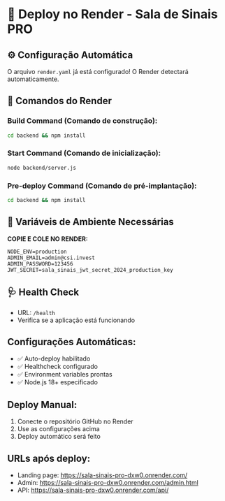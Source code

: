 # 🚀 Deploy no Render - Sala de Sinais PRO

## ⚙️ Configuração Automática
O arquivo `render.yaml` já está configurado! O Render detectará automaticamente.

## 🔧 Comandos do Render

### Build Command (Comando de construção):
```bash
cd backend && npm install
```

### Start Command (Comando de inicialização):
```bash
node backend/server.js
```

### Pre-deploy Command (Comando de pré-implantação):
```bash
cd backend && npm install
```

## 🔐 Variáveis de Ambiente Necessárias

**COPIE E COLE NO RENDER:**
```
NODE_ENV=production
ADMIN_EMAIL=admin@csi.invest
ADMIN_PASSWORD=123456
JWT_SECRET=sala_sinais_jwt_secret_2024_production_key
```

## 🩺 Health Check
- URL: `/health`
- Verifica se a aplicação está funcionando

## Configurações Automáticas:
- ✅ Auto-deploy habilitado
- ✅ Healthcheck configurado
- ✅ Environment variables prontas
- ✅ Node.js 18+ especificado

## Deploy Manual:
1. Conecte o repositório GitHub no Render
2. Use as configurações acima
3. Deploy automático será feito

## URLs após deploy:
- Landing page: https://sala-sinais-pro-dxw0.onrender.com/
- Admin: https://sala-sinais-pro-dxw0.onrender.com/admin.html
- API: https://sala-sinais-pro-dxw0.onrender.com/api/